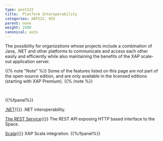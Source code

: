 ```yaml
---
type: post122
title:  Platform Interoperability
categories: XAP122, OSS
parent: none
weight: 2500
canonical: auto
---
```



The possibility for organizations whose projects include a combination of Java, .NET and other platforms to communicate and access each other easily and efficiently while also maintaining the benefits of the XAP scale-out application server.

{{% note "Note" %}}
Some of the features listed on this page are not part of the open-source edition, and are only available in the licensed editions (starting with XAP Premium).
{{% /note %}}

<br>

{{%fpanel%}}

[.NET]({{%currentneturl%}}/interoperability.html){{<wbr>}}
.NET interoperability.

[The REST Service](./rest-service-overview.html){{<wbr>}}
The REST API exposing HTTP based interface to the Space.

[Scala](./scala.html){{<wbr>}}
XAP Scala integration.
{{%/fpanel%}}
